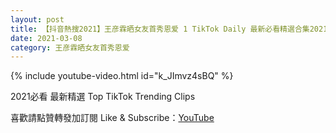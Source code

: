 ```yaml
---
layout: post
title: 【抖音熱搜2021】王彦霖晒女友首秀恩爱 1 TikTok Daily 最新必看精選合集2021 03 08
date: 2021-03-08
category: 王彦霖晒女友首秀恩爱
---
```


{% include youtube-video.html id="k_JImvz4sBQ" %}

2021必看 最新精選 Top TikTok Trending Clips

喜歡請點贊轉發加訂閱 Like & Subscribe：[YouTube](https://www.youtube.com/channel/UCAoR7VcanIPd04uEq_GIylA/videos)

